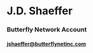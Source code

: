 # J.D. Shaeffer
### Butterfly Network Account
#### jshaeffer@butterflynetinc.com

<!---
jshaefferbfly/jshaefferbfly is a ✨ special ✨ repository because its `README.md` (this file) appears on your GitHub profile.
You can click the Preview link to take a look at your changes.
--->
